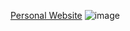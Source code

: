 [Personal Website](https://vasilehebristean1.github.io/website)
![image](https://user-images.githubusercontent.com/79838394/151349012-90309068-71dd-4f82-9f25-e40964495cdc.png)

